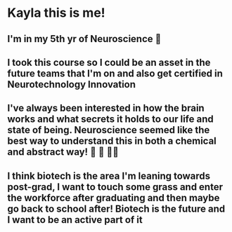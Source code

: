 # Kayla this is me!


## I'm in my 5th yr of Neuroscience :brain: 

## I took this course so I could be an asset in the future teams that I'm on and also get certified in Neurotechnology Innovation 

## I've always been interested in how the brain works and what secrets it holds to our life and state of being. Neuroscience seemed like the best way to understand this in both a chemical and abstract way! :goggles: :dna: :woman_teacher:

## I think biotech is the area I'm leaning towards post-grad, I want to touch some grass and enter the workforce after graduating and then maybe go back to school after! Biotech is the future and I want to be an active part of it 
